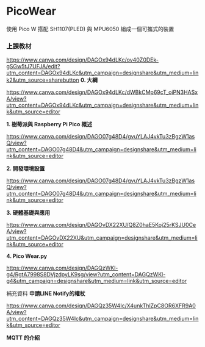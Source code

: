 # PicoWear
使用 Pico W 搭配 SH1107(PLED) 與 MPU6050 組成一個可攜式的裝置

### 上課教材

https://www.canva.com/design/DAGOx94dLKc/ov40Z0DEk-gSGw5tJ7UFJA/edit?utm_content=DAGOx94dLKc&utm_campaign=designshare&utm_medium=link2&utm_source=sharebutton
**0. 大綱**

https://www.canva.com/design/DAGOx94dLKc/dWBkCMp69cT_oiPN3HASxA/view?utm_content=DAGOx94dLKc&utm_campaign=designshare&utm_medium=link&utm_source=editor

**1. 樹莓派與 Raspberry Pi Pico 概述**

https://www.canva.com/design/DAGO07g48D4/gvuYLAJ4vkTu3zBgzW1asQ/view?utm_content=DAGO07g48D4&utm_campaign=designshare&utm_medium=link&utm_source=editor

**2. 開發環境設置**

https://www.canva.com/design/DAGO07g48D4/gvuYLAJ4vkTu3zBgzW1asQ/view?utm_content=DAGO07g48D4&utm_campaign=designshare&utm_medium=link&utm_source=editor

**3. 硬體基礎與應用**

https://www.canva.com/design/DAGOvDX22XU/Q8Z0haE5Koj25rKSJU0CeA/view?utm_content=DAGOvDX22XU&utm_campaign=designshare&utm_medium=link&utm_source=editor

**4. Pico Wear.py**

https://www.canva.com/design/DAGQzWKl-g4/RgtA7998S8DVjzdpyLK9sg/view?utm_content=DAGQzWKl-g4&utm_campaign=designshare&utm_medium=link&utm_source=editor

補充資料
**申請LINE Notify的權杖**

https://www.canva.com/design/DAGQz35W4Ic/X4unkThlZpC8OR6XFR9A0A/view?utm_content=DAGQz35W4Ic&utm_campaign=designshare&utm_medium=link&utm_source=editor

**MQTT 的介紹**
